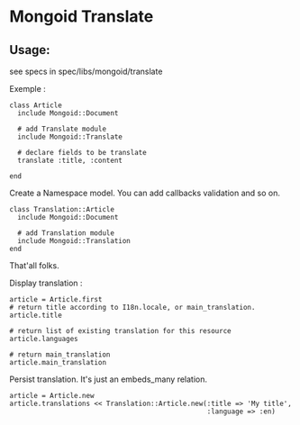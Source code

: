 # Mongoid Translate

## Usage:

see specs in spec/libs/mongoid/translate

Exemple :

    class Article
      include Mongoid::Document

      # add Translate module
      include Mongoid::Translate

      # declare fields to be translate
      translate :title, :content

    end

Create a Namespace model. You can add callbacks validation and so on.

    class Translation::Article
      include Mongoid::Document

      # add Translation module
      include Mongoid::Translation
    end

That'all folks.

Display translation :

    article = Article.first
    # return title according to I18n.locale, or main_translation.
    article.title

    # return list of existing translation for this resource
    article.languages

    # return main_translation
    article.main_translation


Persist translation. It's just an embeds_many relation.

    article = Article.new
    article.translations << Translation::Article.new(:title => 'My title',
                                                     :language => :en)
